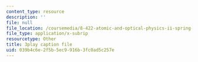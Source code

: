 ```yaml
---
content_type: resource
description: ''
file: null
file_location: /coursemedia/8-422-atomic-and-optical-physics-ii-spring-2013/039b4c6e2f5b5ec9916b3fc0ad5c257e_zfBXJQ-i6p8.vtt
file_type: application/x-subrip
resourcetype: Other
title: 3play caption file
uid: 039b4c6e-2f5b-5ec9-916b-3fc0ad5c257e
---
```

